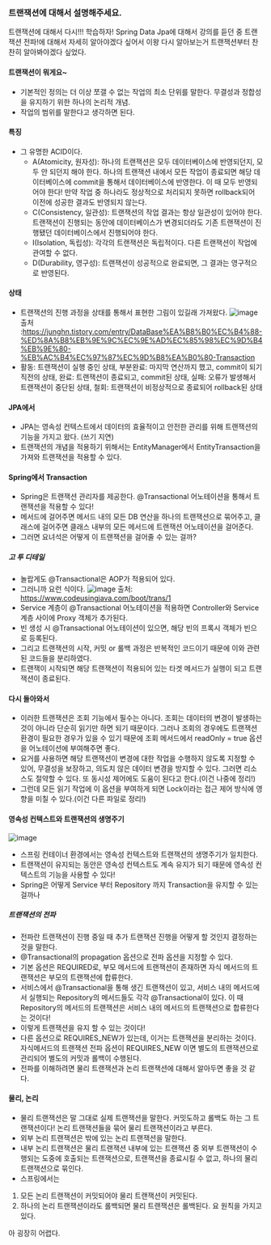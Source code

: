 ### 트랜잭션에 대해서 설명해주세요.
트랜잭션에 대해서 다시!!! 학습하자! Spring Data Jpa에 대해서 강의를 듣던 중 트랜잭션 전파!에 대해서 자세히 알아야겠다 싶어서 이왕 다시 알아보는거 트랜잭션부터 찬찬히 알아봐야겠다 싶었다.

#### 트랜잭션이 뭐게요~
- 기본적인 정의는 더 이상 쪼갤 수 없는 작업의 최소 단위를 말한다. 무결성과 정합성을 유지하기 위한 하나의 논리적 개념.
- 작업의 범위를 말한다고 생각하면 된다.
#### 특징
- 그 유명한 ACID이다.
  - A(Atomicity, 원자성): 하나의 트랜잭션은 모두 데이터베이스에 반영되던지, 모두 안 되던지 해야 한다. 하나의 트랜잭션 내에서 모든 작업이 종료되면 해당 데이터베이스에 commit을 통해서 데이터베이스에 반영한다. 이 때 모두 반영되어야 한다! 만약 작업 중 하나라도 정상적으로 처리되지 못하면 rollback되어 이전에 성공한 결과도 반영되지 않는다.
  - C(Consistency, 일관성): 트랜잭션의 작업 결과는 항상 일관성이 있어야 한다. 트랜잭션이 진행되는 동안에 데이터베이스가 변경되더라도 기존 트랜잭션이 진행됐던 데이터베이스에서 진행되어야 한다.
  - I(Isolation, 독립성): 각각의 트랜잭션은 독립적이다. 다른 트랜잭션이 작업에 관여할 수 없다.
  - D(Durability, 영구성): 트랜잭션이 성공적으로 완료되면, 그 결과는 영구적으로 반영된다.

#### 상태
- 트랜잭션의 진행 과정을 상태를 통해서 표현한 그림이 있길래 가져왔다.
![image](https://github.com/user-attachments/assets/826b7868-5951-4463-9cc5-eaeb75f29753)
출처 :https://junghn.tistory.com/entry/DataBase%EA%B8%B0%EC%B4%88-%ED%8A%B8%EB%9E%9C%EC%9E%AD%EC%85%98%EC%9D%B4%EB%9E%80-%EB%AC%B4%EC%97%87%EC%9D%B8%EA%B0%80-Transaction
- 활동: 트랜잭션이 실행 중인 상태, 부분완료: 마지막 연산까지 했고, commit이 되기 직전의 상태, 완료: 트랜잭션이 종료되고, commit된 상태, 실패: 오류가 발생해서 트랜잭션이 중단된 상태, 철회: 트랜잭션이 비정상적으로 종료되어 rollback된 상태

#### JPA에서 
- JPA는 영속성 컨텍스트에서 데이터의 효율적이고 안전한 관리를 위해 트랜잭션의 기능을 가지고 왔다. (쓰기 지연)
- 트랜잭션의 개념을 적용하기 위해서는 EntityManager에서 EntityTransaction을 가져와 트랜잭션을 적용할 수 있다.

#### Spring에서 Transaction
- Spring은 트랜잭션 관리자를 제공한다. @Transactional 어노테이션을 통해서 트랜잭션을 적용할 수 있다!
- 메서드에 걸어주면 메서드 내의 모든 DB 연산을 하나의 트랜잭션으로 묶어주고, 클래스에 걸어주면 클래스 내부의 모든 메서드에 트랜잭션 어노테이션을 걸어준다.
- 그러면 요녀석은 어떻게 이 트랜잭션을 걸어줄 수 있는 걸까?
##### 고 투 디테일
- 놀랍게도 @Transactional은 AOP가 적용되어 있다.
- 그러니까 요런 식이다.
![image](https://github.com/user-attachments/assets/e28604e8-0a7b-44bb-b80e-fe7a044ad685)
출처: https://www.codeusingjava.com/boot/trans/1
- Service 계층이 @Transactional 어노테이션을 적용하면 Controller와 Service 계층 사이에 Proxy 객체가 추가된다.
- 빈 생성 시 @Transactional 어노테이션이 있으면, 해당 빈의 프록시 객체가 빈으로 등록된다.
- 그리고 트랜잭션의 시작, 커밋 or 롤백 과정은 반복적인 코드이기 때문에 이와 관련된 코드들을 분리하였다.
- 트랜잭이 시작되면 해당 트랜잭션이 적용되어 있는 타겟 메서드가 실행이 되고 트랜잭션이 종료된다.

#### 다시 돌아와서
- 이러한 트랜잭션은 조회 기능에서 필수는 아니다. 조회는 데이터의 변경이 발생하는 것이 아니라 단순히 읽기만 하면 되기 때문이다. 그러나 조회의 경우에도 트랜잭션 환경이 필요한 경우가 있을 수 있기 때문에 조회 메서드에서 readOnly = true 옵션을 어노테이션에 부여해주면 좋다.
- 요거를 사용하면 해당 트랜잭션이 변경에 대한 작업을 수행하지 않도록 지정할 수 있어, 무결성을 보장하고, 의도치 않은 데이터 변경을 방지할 수 있다. 그러면 리소스도 절약할 수 있다. 또 동시성 제어에도 도움이 된다고 한다.(이건 나중에 정리!)
- 그런데 모든 읽기 작업에 이 옵션을 부여하게 되면 Lock이라는 접근 제어 방식에 영향을 미칠 수 있다.(이건 다른 파일로 정리!)

#### 영속성 컨텍스트와 트랜잭션의 생명주기
![image](https://github.com/user-attachments/assets/0b210564-6986-4ec7-ab6f-3b15045c3c70)
- 스프링 컨테이너 환경에서는 영속성 컨텍스트와 트랜잭션의 생명주기가 일치한다.
- 트랜잭션이 유지되는 동안은 영속성 컨텍스트도 계속 유지가 되기 때문에 영속성 컨텍스트의 기능을 사용할 수 있다!
- Spring은 어떻게 Service 부터 Repository 까지 Transaction을 유지할 수 있는 걸까나
  
##### 트랜잭션의 전파
- 전파란 트랜잭션이 진행 중일 때 추가 트랜잭션 진행을 어떻게 할 것인지 결정하는 것을 말한다.
- @Transactional의 propagation 옵션으로 전파 옵션을 지정할 수 있다.
- 기본 옵션은 REQUIRED로, 부모 메서드에 트랜잭션이 존재하면 자식 메서드의 트랜잭션은 부모의 트랜잭션에 합류한다.
- 서비스에서 @Transactional을 통해 생긴 트랜잭션이 있고, 서비스 내의 메서드에서 실행되는 Repository의 메서드들도 각각 @Transactional이 있다. 이 때 Repository의 메서드의 트랜잭션은 서비스 내의 메서드의 트랜잭션으로 합류한다는 것이다!
- 이렇게 트랜잭션을 유지 할 수 있는 것이다!
- 다른 옵션으로 REQUIRES_NEW가 있는데, 이거는 트랜잭션을 분리하는 것이다. 자식메서드의 트랜잭션 전파 옵션이 REQUIRES_NEW 이면 별도의 트랜잭션으로 관리되어 별도의 커밋과 롤백이 수행된다.
- 전파를 이해하려면 물리 트랜잭션과 논리 트랜잭션에 대해서 알아두면 좋을 것 같다.

#### 물리, 논리
- 물리 트랜잭션은 말 그대로 실제 트랜잭션을 말한다. 커밋도하고 롤백도 하는 그 트랜잭션이다! 논리 트랜잭션들을 묶어 물리 트랜잭션이라고 부른다.
- 외부 논리 트랜잭션은 밖에 있는 논리 트랜잭션을 말한다.
- 내부 논리 트랜잭션은 물리 트랜잭션 내부에 있는 트랜잭션 중 외부 트랜잭션이 수행되는 도중에 호출되는 트랜잭션으로, 트랜잭션을 종료시킬 수 없고, 하나의 물리 트랜잭션으로 묶인다.
- 스프링에서는
1. 모든 논리 트랜잭션이 커밋되어야 물리 트랜잭션이 커밋된다.
2. 하나의 논리 트랜잭션이라도 롤백되면 물리 트랜잭션은 롤백된다.
요 원칙을 가지고 있다.

아 굉장히 어렵다.


